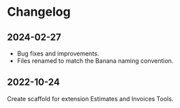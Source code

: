 # Changelog

## 2024-02-27

- Bug fixes and improvements.
- Files renamed to match the Banana naming convention.

## 2022-10-24

Create scaffold for extension Estimates and Invoices Tools.
